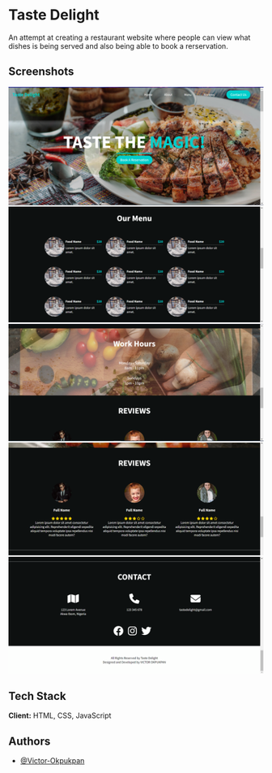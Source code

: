 
# Taste Delight

An attempt at creating a restaurant website where people can view what dishes is being served and also being able to book a rerservation.
## Screenshots

![App Screenshot](designs/r1.png)
![App Screenshot](designs/r2.png)
![App Screenshot](designs/r3.png)
![App Screenshot](designs/r4.png)
![App Screenshot](designs/r5.png)


## Tech Stack

**Client:** HTML, CSS, JavaScript



## Authors

- [@Victor-Okpukpan](https://github.com/Victor-Okpukpan)

